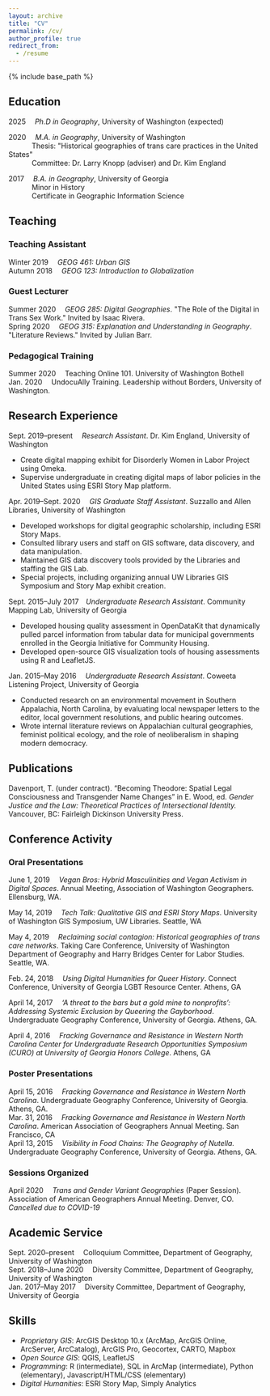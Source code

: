 ```yaml
---
layout: archive
title: "CV"
permalink: /cv/
author_profile: true
redirect_from:
  - /resume
---
```


{% include base_path %}

## Education

2025 &emsp;*Ph.D in Geography*, University of Washington (expected)

2020 &emsp;*M.A. in Geography*, University of Washington  
&emsp;&emsp;&emsp; Thesis: "Historical geographies of trans care practices in the United States"  
&emsp;&emsp;&emsp; Committee: Dr. Larry Knopp (adviser) and Dr. Kim England

2017 &emsp;*B.A. in Geography*, University of Georgia  
&emsp;&emsp;&emsp; Minor in History  
&emsp;&emsp;&emsp; Certificate in Geographic Information Science

## Teaching

### Teaching Assistant
Winter 2019&emsp; *GEOG 461: Urban GIS*  
Autumn 2018&emsp; *GEOG 123: Introduction to Globalization*

### Guest Lecturer
Summer 2020&emsp; *GEOG 285: Digital Geographies*. "The Role of the Digital in Trans Sex Work." Invited by Isaac Rivera.  
Spring 2020&emsp; *GEOG 315: Explanation and Understanding in Geography*. "Literature Reviews." Invited by Julian Barr.

### Pedagogical Training
Summer 2020&emsp; Teaching Online 101. University of Washington Bothell  
Jan. 2020&emsp; UndocuAlly Training. Leadership without Borders, University of Washington.

## Research Experience

Sept. 2019–⁠present&emsp; *Research Assistant*. Dr. Kim England, University of Washington
* Create digital mapping exhibit for Disorderly Women in Labor Project using Omeka. <!-- link to this in portfolio someday -->
* Supervise undergraduate in creating digital maps of labor policies in the United States using ESRI Story Map platform.

Apr. 2019–Sept. 2020&emsp; *GIS Graduate Staff Assistant*. Suzzallo and Allen Libraries, University of Washington
* Developed workshops for digital geographic scholarship, including ESRI Story Maps.
* Consulted library users and staff on GIS software, data discovery, and data manipulation.
* Maintained GIS data discovery tools provided by the Libraries and staffing the GIS Lab.
* Special projects, including organizing annual UW Libraries GIS Symposium and Story Map exhibit creation.

Sept. 2015–July 2017&emsp;*Undergraduate Research Assistant*. Community Mapping Lab, University of Georgia  
* Developed housing quality assessment in OpenDataKit that dynamically pulled parcel information from tabular data for municipal governments enrolled in the Georgia Initiative for Community Housing.
* Developed open-source GIS visualization tools of housing assessments using R and LeafletJS.


Jan. 2015–May 2016&emsp; _Undergraduate Research Assistant_. Coweeta Listening Project, University of Georgia
* Conducted research on an environmental movement in Southern Appalachia, North Carolina, by evaluating local newspaper letters to the editor, local government resolutions, and public hearing outcomes.
* Wrote internal literature reviews on Appalachian cultural geographies, feminist political ecology, and the role of neoliberalism in shaping modern democracy.

## Publications

Davenport, T. (under contract). “Becoming Theodore: Spatial Legal Consciousness and Transgender Name Changes” in E. Wood,
ed. *Gender Justice and the Law: Theoretical Practices of Intersectional Identity.* Vancouver, BC: Fairleigh Dickinson University Press.

## Conference Activity

### Oral Presentations
June 1, 2019&emsp; *Vegan Bros: Hybrid Masculinities and Vegan Activism in Digital Spaces*. Annual Meeting, Association of Washington Geographers. Ellensburg, WA.

May 14, 2019&emsp; *Tech Talk: Qualitative GIS and ESRI Story Maps*. University of Washington GIS Symposium, UW Libraries. Seattle, WA

May 4, 2019&emsp; *Reclaiming social contagion: Historical geographies of trans care networks*. Taking Care Conference, University of Washington Department of Geography and Harry Bridges Center for Labor Studies. Seattle, WA.

Feb. 24, 2018&emsp; *Using Digital Humanities for Queer History*. Connect Conference, University of Georgia LGBT Resource Center. Athens, GA

April 14, 2017&emsp; *‘A threat to the bars but a gold mine to nonprofits’: Addressing Systemic Exclusion by Queering the Gayborhood*. Undergraduate Geography Conference, University of Georgia. Athens, GA.

April 4, 2016&emsp; *Fracking Governance and Resistance in Western North Carolina Center for Undergraduate Research Opportunities Symposium (CURO) at University of Georgia Honors College*. Athens, GA

### Poster Presentations
April 15, 2016&emsp; *Fracking Governance and Resistance in Western North Carolina*. Undergraduate Geography Conference, University of Georgia. Athens, GA.  
Mar. 31, 2016&emsp; *Fracking Governance and Resistance in Western North Carolina*. American Association of Geographers Annual Meeting. San Francisco, CA  
April 13, 2015&emsp; *Visibility in Food Chains: The Geography of Nutella.* Undergraduate Geography Conference, University of Georgia. Athens, GA.

### Sessions Organized
April 2020&emsp; *Trans and Gender Variant Geographies* (Paper Session). Association of American Geographers Annual Meeting. Denver, CO. *Cancelled due to COVID-19*


## Academic Service
Sept. 2020–present&emsp; Colloquium Committee, Department of Geography, University of Washington  
Sept. 2018–June 2020&emsp; Diversity Committee, Department of Geography, University of Washington  
Jan. 2017–May 2017&emsp; Diversity Committee, Department of Geography, University of Georgia


## Skills
* *Proprietary GIS*: ArcGIS Desktop 10.x (ArcMap, ArcGIS Online, ArcServer, ArcCatalog), ArcGIS Pro, Geocortex, CARTO, Mapbox
* *Open Source GIS*: QGIS, LeafletJS
* *Programming*: R (intermediate), SQL in ArcMap (intermediate), Python (elementary), Javascript/HTML/CSS (elementary)
* *Digital Humanities*: ESRI Story Map, Simply Analytics
